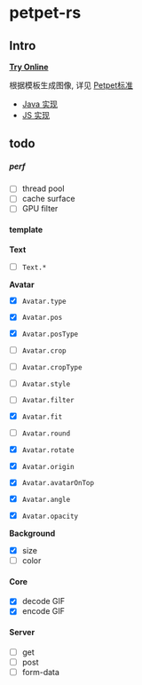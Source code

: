 # petpet-rs

## Intro

**[Try Online](https://petpet.d2n.moe/)**

根据模板生成图像, 详见 [Petpet标准](https://github.com/Dituon/petpet)
- [Java 实现](https://github.com/Dituon/petpet)
- [JS 实现](https://github.com/Dituon/petpet-js)

## todo

##### perf

- [ ] thread pool
- [ ] cache surface
- [ ] GPU filter

#### template

**Text**

- [ ] `Text.*`

**Avatar**

- [x] `Avatar.type`

- [x] `Avatar.pos`
- [x] `Avatar.posType`

- [ ] `Avatar.crop`
- [ ] `Avatar.cropType`

- [ ] `Avatar.style`
- [ ] `Avatar.filter`
- [x] `Avatar.fit`

- [ ] `Avatar.round`
- [x] `Avatar.rotate`
- [x] `Avatar.origin`
- [x] `Avatar.avatarOnTop`

- [x] `Avatar.angle`
- [x] `Avatar.opacity`


**Background**

- [x] size
- [ ] color

#### Core

- [x] decode GIF
- [x] encode GIF

#### Server

- [ ] get
- [ ] post
- [ ] form-data